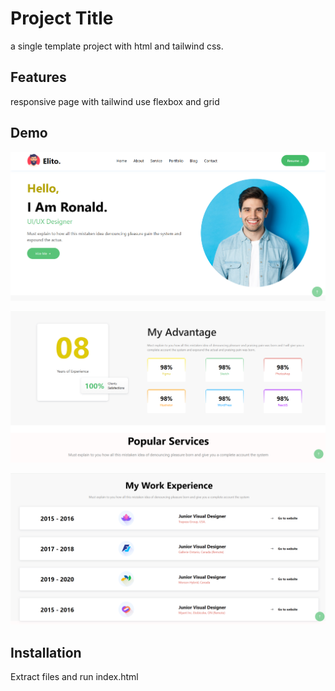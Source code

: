 # Project Title
a single template project with html and tailwind css.

## Features
responsive page with tailwind use flexbox and grid

## Demo

![alt text](img/demo1.png)

![alt text](<img/demo 2.png>)

![alt text](<img/demo 3.png>)

## Installation
Extract files and run index.html
